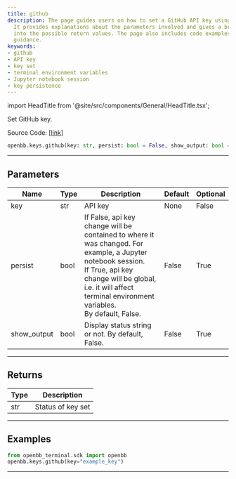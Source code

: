 ```yaml
---
title: github
description: The page guides users on how to set a GitHub API key using the OpenBBTerminal.
  It provides explanations about the parameters involved and gives a brief glimpse
  into the possible return values. The page also includes code examples as useful
  guidance.
keywords:
- github
- API key
- key set
- terminal environment variables
- Jupyter notebook session
- key persistence
---
```


import HeadTitle from '@site/src/components/General/HeadTitle.tsx';

<HeadTitle title="keys.github - Reference | OpenBB SDK Docs" />

Set GitHub key.

Source Code: [[link](https://github.com/OpenBB-finance/OpenBBTerminal/tree/main/openbb_terminal/keys_model.py#L2059)]

```python wordwrap
openbb.keys.github(key: str, persist: bool = False, show_output: bool = False)
```

---

## Parameters

| Name | Type | Description | Default | Optional |
| ---- | ---- | ----------- | ------- | -------- |
| key | str | API key | None | False |
| persist | bool | If False, api key change will be contained to where it was changed. For example, a Jupyter notebook session.<br/>If True, api key change will be global, i.e. it will affect terminal environment variables.<br/>By default, False. | False | True |
| show_output | bool | Display status string or not. By default, False. | False | True |


---

## Returns

| Type | Description |
| ---- | ----------- |
| str | Status of key set |
---

## Examples

```python
from openbb_terminal.sdk import openbb
openbb.keys.github(key="example_key")
```

---

